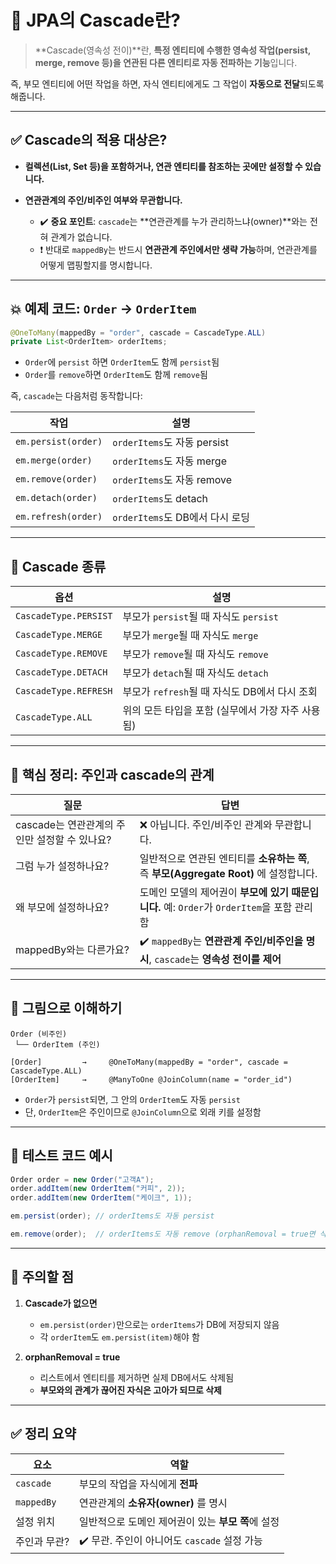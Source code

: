 # 📌 JPA의 Cascade란?

> \*\*Cascade(영속성 전이)\*\*란, **특정 엔티티에 수행한 영속성 작업(persist, merge, remove 등)을 연관된 다른 엔티티로 자동 전파하는 기능**입니다.

즉, 부모 엔티티에 어떤 작업을 하면, 자식 엔티티에게도 그 작업이 **자동으로 전달**되도록 해줍니다.

---

## ✅ Cascade의 적용 대상은?

* **컬렉션(List, Set 등)을 포함하거나, 연관 엔티티를 참조하는 곳에만 설정할 수 있습니다.**
* **연관관계의 주인/비주인 여부와 무관합니다.**

  * ✔️ **중요 포인트**: `cascade`는 \*\*연관관계를 누가 관리하느냐(owner)\*\*와는 전혀 관계가 없습니다.
  * ❗ 반대로 `mappedBy`는 반드시 **연관관계 주인에서만 생략 가능**하며, 연관관계를 어떻게 맵핑할지를 명시합니다.

---

## 💥 예제 코드: `Order` → `OrderItem`

```java
@OneToMany(mappedBy = "order", cascade = CascadeType.ALL)
private List<OrderItem> orderItems;
```

* `Order`에 `persist` 하면 `OrderItem`도 함께 `persist`됨
* `Order`를 `remove`하면 `OrderItem`도 함께 `remove`됨

즉, `cascade`는 다음처럼 동작합니다:

| 작업                  | 설명                       |
| ------------------- | ------------------------ |
| `em.persist(order)` | `orderItems`도 자동 persist |
| `em.merge(order)`   | `orderItems`도 자동 merge   |
| `em.remove(order)`  | `orderItems`도 자동 remove  |
| `em.detach(order)`  | `orderItems`도 detach     |
| `em.refresh(order)` | `orderItems`도 DB에서 다시 로딩 |

---

## 🔎 Cascade 종류

| 옵션                    | 설명                              |
| --------------------- | ------------------------------- |
| `CascadeType.PERSIST` | 부모가 `persist`될 때 자식도 `persist`  |
| `CascadeType.MERGE`   | 부모가 `merge`될 때 자식도 `merge`      |
| `CascadeType.REMOVE`  | 부모가 `remove`될 때 자식도 `remove`    |
| `CascadeType.DETACH`  | 부모가 `detach`될 때 자식도 `detach`    |
| `CascadeType.REFRESH` | 부모가 `refresh`될 때 자식도 DB에서 다시 조회 |
| `CascadeType.ALL`     | 위의 모든 타입을 포함 (실무에서 가장 자주 사용됨)   |

---

## 🎯 핵심 정리: 주인과 cascade의 관계

| 질문                            | 답변                                                             |
| ----------------------------- | -------------------------------------------------------------- |
| cascade는 연관관계의 주인만 설정할 수 있나요? | ❌ 아닙니다. 주인/비주인 관계와 무관합니다.                                      |
| 그럼 누가 설정하나요?                  | 일반적으로 연관된 엔티티를 **소유하는 쪽**, 즉 **부모(Aggregate Root)** 에 설정합니다.   |
| 왜 부모에 설정하나요?                  | 도메인 모델의 제어권이 **부모에 있기 때문입니다.** 예: `Order`가 `OrderItem`을 포함 관리함 |
| mappedBy와는 다른가요?              | ✔️ `mappedBy`는 **연관관계 주인/비주인을 명시**, `cascade`는 **영속성 전이를 제어**  |

---

## 🧠 그림으로 이해하기

```plaintext
Order (비주인)
 └── OrderItem (주인)

[Order]         →     @OneToMany(mappedBy = "order", cascade = CascadeType.ALL)
[OrderItem]     →     @ManyToOne @JoinColumn(name = "order_id")
```

* `Order`가 `persist`되면, 그 안의 `OrderItem`도 자동 `persist`
* 단, `OrderItem`은 주인이므로 `@JoinColumn`으로 외래 키를 설정함

---

## 🧪 테스트 코드 예시

```java
Order order = new Order("고객A");
order.addItem(new OrderItem("커피", 2));
order.addItem(new OrderItem("케이크", 1));

em.persist(order); // orderItems도 자동 persist

em.remove(order);  // orderItems도 자동 remove (orphanRemoval = true면 삭제됨)
```

---

## 🚨 주의할 점

1. **Cascade가 없으면**

   * `em.persist(order)`만으로는 `orderItems`가 DB에 저장되지 않음
   * 각 `orderItem`도 `em.persist(item)`해야 함

2. **orphanRemoval = true**

   * 리스트에서 엔티티를 제거하면 실제 DB에서도 삭제됨
   * **부모와의 관계가 끊어진 자식은 고아가 되므로 삭제**

---

## ✅ 정리 요약

| 요소         | 역할                              |
| ---------- | ------------------------------- |
| `cascade`  | 부모의 작업을 자식에게 **전파**             |
| `mappedBy` | 연관관계의 **소유자(owner)** 를 명시       |
| 설정 위치      | 일반적으로 도메인 제어권이 있는 **부모 쪽**에 설정  |
| 주인과 무관?    | ✔️ 무관. 주인이 아니어도 `cascade` 설정 가능 |


